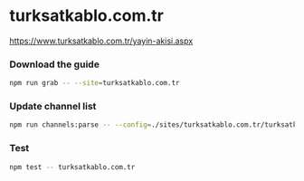 # turksatkablo.com.tr

https://www.turksatkablo.com.tr/yayin-akisi.aspx

### Download the guide

```sh
npm run grab -- --site=turksatkablo.com.tr
```

### Update channel list

```sh
npm run channels:parse -- --config=./sites/turksatkablo.com.tr/turksatkablo.com.tr.config.js --output=./sites/turksatkablo.com.tr/turksatkablo.com.tr.channels.xml
```

### Test

```sh
npm test -- turksatkablo.com.tr
```
